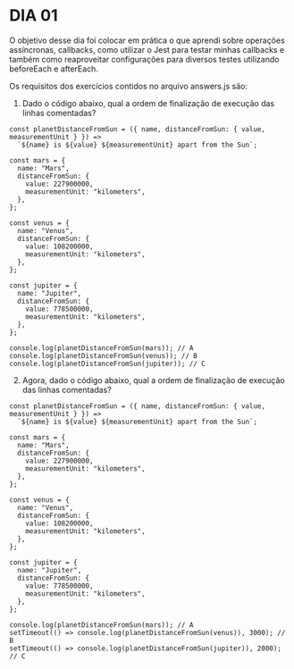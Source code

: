 # DIA 01

O objetivo desse dia foi colocar em prática o que aprendi sobre operações assíncronas, callbacks, como utilizar o Jest para testar minhas callbacks e também como reaproveitar configurações para diversos testes utilizando beforeEach e afterEach.

Os requisitos dos exercícios contidos no arquivo answers.js são: 

1. Dado o código abaixo, qual a ordem de finalização de execução das linhas comentadas?

  ```
  const planetDistanceFromSun = ({ name, distanceFromSun: { value, measurementUnit } }) =>
    `${name} is ${value} ${measurementUnit} apart from the Sun`;

  const mars = {
    name: "Mars",
    distanceFromSun: {
      value: 227900000,
      measurementUnit: "kilometers",
    },
  };

  const venus = {
    name: "Venus",
    distanceFromSun: {
      value: 108200000,
      measurementUnit: "kilometers",
    },
  };

  const jupiter = {
    name: "Jupiter",
    distanceFromSun: {
      value: 778500000,
      measurementUnit: "kilometers",
    },
  };

  console.log(planetDistanceFromSun(mars)); // A
  console.log(planetDistanceFromSun(venus)); // B
  console.log(planetDistanceFromSun(jupiter)); // C
  ```

2. Agora, dado o código abaixo, qual a ordem de finalização de execução das linhas comentadas?
```
const planetDistanceFromSun = ({ name, distanceFromSun: { value, measurementUnit } }) =>
  `${name} is ${value} ${measurementUnit} apart from the Sun`;

const mars = {
  name: "Mars",
  distanceFromSun: {
    value: 227900000,
    measurementUnit: "kilometers",
  },
};

const venus = {
  name: "Venus",
  distanceFromSun: {
    value: 108200000,
    measurementUnit: "kilometers",
  },
};

const jupiter = {
  name: "Jupiter",
  distanceFromSun: {
    value: 778500000,
    measurementUnit: "kilometers",
  },
};

console.log(planetDistanceFromSun(mars)); // A
setTimeout(() => console.log(planetDistanceFromSun(venus)), 3000); // B
setTimeout(() => console.log(planetDistanceFromSun(jupiter)), 2000); // C
```